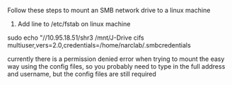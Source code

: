 Follow these steps to mount an SMB network drive to a linux machine

1. Add line to /etc/fstab on linux machine 

sudo echo "//10.95.18.51/shr3 /mnt/J-Drive cifs multiuser,vers=2.0,credentials=/home/narclab/.smbcredentials

currently there is a permission denied error when trying to mount the easy way using the config files, so you probably need to type in the full address and username, but the config files are still required
